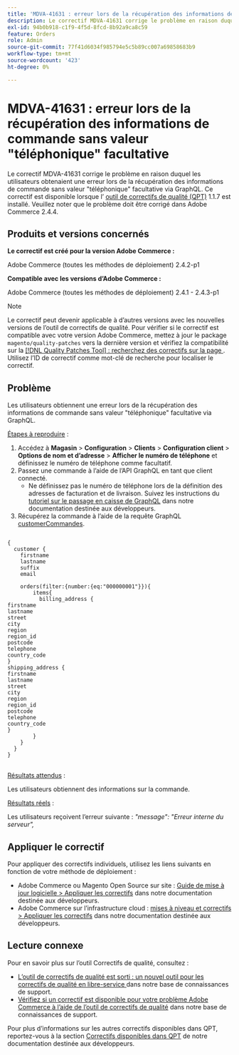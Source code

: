 ```yaml
---
title: 'MDVA-41631 : erreur lors de la récupération des informations de commande sans valeur "téléphonique" facultative'
description: Le correctif MDVA-41631 corrige le problème en raison duquel les utilisateurs obtenaient une erreur lors de la récupération des informations de commande sans valeur "téléphonique" facultative via GraphQL. Ce correctif est disponible lorsque l’[outil de correctifs de qualité (QPT)](/help/announcements/adobe-commerce-announcements/magento-quality-patches-released-new-tool-to-self-serve-quality-patches.md) 1.1.7 est installé. Veuillez noter que le problème doit être corrigé dans Adobe Commerce 2.4.4.
exl-id: 94b0b918-c1f9-4f5d-8fcd-8b92a9ca8c59
feature: Orders
role: Admin
source-git-commit: 77f41d6034f985794e5c5b89cc007a69858683b9
workflow-type: tm+mt
source-wordcount: '423'
ht-degree: 0%

---
```


# MDVA-41631 : erreur lors de la récupération des informations de commande sans valeur &quot;téléphonique&quot; facultative

Le correctif MDVA-41631 corrige le problème en raison duquel les utilisateurs obtenaient une erreur lors de la récupération des informations de commande sans valeur &quot;téléphonique&quot; facultative via GraphQL. Ce correctif est disponible lorsque l’ [outil de correctifs de qualité (QPT)](/help/announcements/adobe-commerce-announcements/magento-quality-patches-released-new-tool-to-self-serve-quality-patches.md) 1.1.7 est installé. Veuillez noter que le problème doit être corrigé dans Adobe Commerce 2.4.4.

## Produits et versions concernés

**Le correctif est créé pour la version Adobe Commerce :**

Adobe Commerce (toutes les méthodes de déploiement) 2.4.2-p1

**Compatible avec les versions d’Adobe Commerce :**

Adobe Commerce (toutes les méthodes de déploiement) 2.4.1 - 2.4.3-p1

>[!NOTE]
>
>Le correctif peut devenir applicable à d’autres versions avec les nouvelles versions de l’outil de correctifs de qualité. Pour vérifier si le correctif est compatible avec votre version Adobe Commerce, mettez à jour le package `magento/quality-patches` vers la dernière version et vérifiez la compatibilité sur la [[!DNL Quality Patches Tool] : recherchez des correctifs sur la page ](https://experienceleague.adobe.com/tools/commerce-quality-patches/index.html). Utilisez l’ID de correctif comme mot-clé de recherche pour localiser le correctif.

## Problème

Les utilisateurs obtiennent une erreur lors de la récupération des informations de commande sans valeur &quot;téléphonique&quot; facultative via GraphQL.

<u>Étapes à reproduire</u> :

1. Accédez à **Magasin** > **Configuration** > **Clients** > **Configuration client** > **Options de nom et d’adresse** > **Afficher le numéro de téléphone** et définissez le numéro de téléphone comme facultatif.
1. Passez une commande à l’aide de l’API GraphQL en tant que client connecté.
   * Ne définissez pas le numéro de téléphone lors de la définition des adresses de facturation et de livraison. Suivez les instructions du [tutoriel sur le passage en caisse de GraphQL](https://developer.adobe.com/commerce/webapi/graphql/tutorials/checkout/) dans notre documentation destinée aux développeurs.
1. Récupérez la commande à l’aide de la requête GraphQL [customerCommandes](https://developer.adobe.com/commerce/webapi/graphql/schema/customer/queries/orders/).

<pre>
<code class="language-graphql">
&lbrace;
  customer &lbrace;
    firstname
    lastname
    suffix
    email

    orders(filter:{number:{eq:"000000001"}})&lbrace;
        items&lbrace;
          billing_address &lbrace;
firstname
lastname
street
city
region
region_id
postcode
telephone
country_code
&rbrace;
shipping_address &lbrace;
firstname
lastname
street
city
region
region_id
postcode
telephone
country_code
&rbrace;
        &rbrace;
    &rbrace;
  &rbrace;
&rbrace;
</code>
</pre>

<u>Résultats attendus</u> :

Les utilisateurs obtiennent des informations sur la commande.

<u>Résultats réels</u> :

Les utilisateurs reçoivent l’erreur suivante : *&quot;message&quot;: &quot;Erreur interne du serveur&quot;,*

## Appliquer le correctif

Pour appliquer des correctifs individuels, utilisez les liens suivants en fonction de votre méthode de déploiement :

* Adobe Commerce ou Magento Open Source sur site : [Guide de mise à jour logicielle > Appliquer les correctifs](https://experienceleague.adobe.com/en/docs/commerce-operations/tools/quality-patches-tool/usage) dans notre documentation destinée aux développeurs.
* Adobe Commerce sur l’infrastructure cloud : [mises à niveau et correctifs > Appliquer les correctifs](https://experienceleague.adobe.com/en/docs/commerce-cloud-service/user-guide/develop/upgrade/apply-patches) dans notre documentation destinée aux développeurs.

## Lecture connexe

Pour en savoir plus sur l’outil Correctifs de qualité, consultez :

* [ L’outil de correctifs de qualité est sorti : un nouvel outil pour les correctifs de qualité en libre-service ](/help/announcements/adobe-commerce-announcements/magento-quality-patches-released-new-tool-to-self-serve-quality-patches.md) dans notre base de connaissances de support.
* [Vérifiez si un correctif est disponible pour votre problème Adobe Commerce à l’aide de l’outil de correctifs de qualité](/help/support-tools/patches-available-in-qpt-tool/check-patch-for-magento-issue-with-magento-quality-patches.md) dans notre base de connaissances de support.

Pour plus d’informations sur les autres correctifs disponibles dans QPT, reportez-vous à la section [Correctifs disponibles dans QPT](https://experienceleague.adobe.com/tools/commerce-quality-patches/index.html) de notre documentation destinée aux développeurs.
